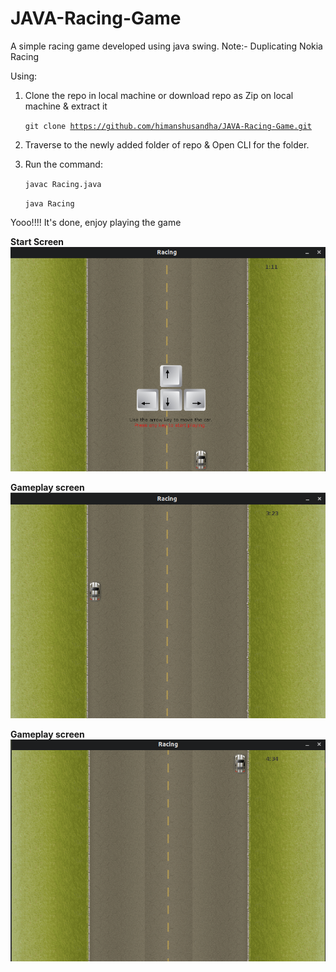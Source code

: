 # JAVA-Racing-Game
A simple racing game developed using java swing.
Note:- Duplicating Nokia Racing

Using:
1. Clone the repo in local machine or download repo as Zip on local machine & extract it

    <code>git clone https://github.com/himanshusandha/JAVA-Racing-Game.git</code>
  
2. Traverse to the newly added folder of repo & Open CLI for the folder.

3. Run the command:
  
   <code>javac Racing.java</code>
   
   <code>java Racing</code>
   
Yooo!!!! It's done, enjoy playing the game


<b>Start Screen</b><br/>
![Image description](startScreen.png)

<b>Gameplay screen</b><br/>
![Image description](gameplay1.png)

<b>Gameplay screen</b><br/>
![Image description](gameplay2.png)
